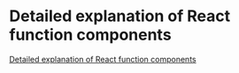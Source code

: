 # Detailed explanation of React function components
[Detailed explanation of React function components](https://aiwithcloud.com/2022/09/14/detailed_explanation_of_react_function_components/)